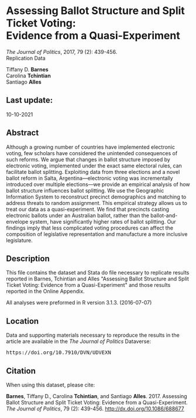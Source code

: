 Assessing Ballot Structure and Split Ticket Voting:</br >Evidence from a Quasi-Experiment
==============================================
<i>The Journal of Politics</i>, 2017, 79 (2): 439-456.</br >
Replication Data

Tiffany D. <b>Barnes</b></br >
Carolina <b>Tchintian</b></br >
Santiago <b>Alles</b>

Last update:
------------------
10-10-2021

Abstract
-----------
Although a growing number of countries have implemented electronic voting, few scholars have considered the unintended consequences of such reforms. We argue that changes in ballot structure imposed by electronic voting, implemented under the exact same electoral rules, can facilitate ballot splitting. Exploiting data from three elections and a novel ballot reform in Salta, Argentina—electronic voting was incrementally introduced over multiple elections—we provide an empirical analysis of how ballot structure influences ballot splitting. We use the Geographic Information System to reconstruct precinct demographics and matching to address threats to random assignment. This empirical strategy allows us to treat our data as a quasi-experiment. We find that precincts casting electronic ballots under an Australian ballot, rather than the ballot-and-envelope system, have significantly higher rates of ballot splitting. Our findings imply that less complicated voting procedures can affect the composition of legislative representation and manufacture a more inclusive legislature.

Description
-----------
This file contains the dataset and Stata do file necessary to replicate results reported in Barnes, Tchintian and Alles "Assessing Ballot Structure and Split Ticket Voting: Evidence from a Quasi-Experiment" and those results reported in the Online Appendix.

All analyses were preformed in R version 3.1.3. (2016-07-07)

Location
-----------
Data and supporting materials necessary to reproduce the results in the article are available in the <i>The Journal of Politics</i> Dataverse:
<pre>https://doi.org/10.7910/DVN/UDVEXN</pre>

Citation
-------------------

When using this dataset, please cite:

<b>Barnes</b>, Tiffany D., Carolina <b>Tchintian</b>, and Santiago <b>Alles</b>. 2017. Assessing Ballot Structure and Split Ticket Voting: Evidence from a Quasi-Experiment. <i>The Journal of Politics</i>, 79 (2): 439-456. http://dx.doi.org/10.1086/688677

